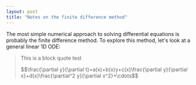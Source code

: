 ```yaml
---
layout: post
title: "Notes on the finite difference method"
---
```

<link rel="stylesheet" href="https://deionizedplasma.github.io/latexstyle.css">
<script id="MathJax-script" async src="https://cdn.jsdelivr.net/npm/mathjax@3/es5/tex-mml-chtml.js"></script>


The most simple numerical approach to solving differential equations is probably the finite difference method. To explore this method, let's look at a general linear 1D ODE:

<div>
<blockquote>
<p>This is a block quote test</p>
$$\frac{\partial y}{\partial t}=a(x)+b(x)y+c(x)\frac{\partial y}{\partial x}+d(x)\frac{\partial^2 y}{\partial x^2}+\cdots$$
</blockquote>
</div>
